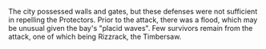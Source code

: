 The city possessed walls and gates, but these defenses were not sufficient in repelling the Protectors. Prior to the attack, there was a flood, which may be unusual given the bay's "placid waves". Few survivors remain from the attack, one of which being Rizzrack, the  Timbersaw.